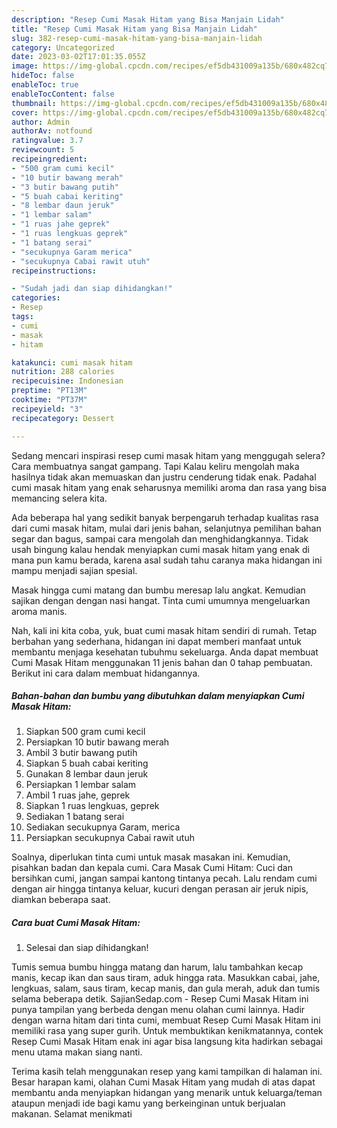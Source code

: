 ```yaml
---
description: "Resep Cumi Masak Hitam yang Bisa Manjain Lidah"
title: "Resep Cumi Masak Hitam yang Bisa Manjain Lidah"
slug: 382-resep-cumi-masak-hitam-yang-bisa-manjain-lidah
category: Uncategorized
date: 2023-03-02T17:01:35.055Z
image: https://img-global.cpcdn.com/recipes/ef5db431009a135b/680x482cq70/cumi-masak-hitam-foto-resep-utama.jpg
hideToc: false
enableToc: true
enableTocContent: false
thumbnail: https://img-global.cpcdn.com/recipes/ef5db431009a135b/680x482cq70/cumi-masak-hitam-foto-resep-utama.jpg
cover: https://img-global.cpcdn.com/recipes/ef5db431009a135b/680x482cq70/cumi-masak-hitam-foto-resep-utama.jpg
author: Admin
authorAv: notfound
ratingvalue: 3.7
reviewcount: 5
recipeingredient:
- "500 gram cumi kecil"
- "10 butir bawang merah"
- "3 butir bawang putih"
- "5 buah cabai keriting"
- "8 lembar daun jeruk"
- "1 lembar salam"
- "1 ruas jahe geprek"
- "1 ruas lengkuas geprek"
- "1 batang serai"
- "secukupnya Garam merica"
- "secukupnya Cabai rawit utuh"
recipeinstructions:

- "Sudah jadi dan siap dihidangkan!"
categories:
- Resep
tags:
- cumi
- masak
- hitam

katakunci: cumi masak hitam 
nutrition: 288 calories
recipecuisine: Indonesian
preptime: "PT13M"
cooktime: "PT37M"
recipeyield: "3"
recipecategory: Dessert

---
```



Sedang mencari inspirasi resep cumi masak hitam yang menggugah selera? Cara membuatnya sangat gampang. Tapi Kalau keliru mengolah maka hasilnya tidak akan memuaskan dan justru cenderung tidak enak. Padahal cumi masak hitam yang enak seharusnya memiliki aroma dan rasa yang bisa memancing selera kita.


Ada beberapa hal yang sedikit banyak berpengaruh terhadap kualitas rasa dari cumi masak hitam, mulai dari jenis bahan, selanjutnya pemilihan bahan segar dan bagus, sampai cara mengolah dan menghidangkannya. Tidak usah bingung kalau hendak menyiapkan cumi masak hitam yang enak di mana pun kamu berada, karena asal sudah tahu caranya maka hidangan ini mampu menjadi sajian spesial.

Masak hingga cumi matang dan bumbu meresap lalu angkat. Kemudian sajikan dengan dengan nasi hangat. Tinta cumi umumnya mengeluarkan aroma manis.


Nah, kali ini kita coba, yuk, buat cumi masak hitam sendiri di rumah. Tetap berbahan yang sederhana, hidangan ini dapat memberi manfaat untuk membantu menjaga kesehatan tubuhmu sekeluarga. Anda dapat membuat Cumi Masak Hitam menggunakan 11 jenis bahan dan 0 tahap pembuatan. Berikut ini cara dalam membuat hidangannya.

<!--inarticleads1-->

##### Bahan-bahan dan bumbu yang dibutuhkan dalam menyiapkan Cumi Masak Hitam:

1. Siapkan 500 gram cumi kecil
1. Persiapkan 10 butir bawang merah
1. Ambil 3 butir bawang putih
1. Siapkan 5 buah cabai keriting
1. Gunakan 8 lembar daun jeruk
1. Persiapkan 1 lembar salam
1. Ambil 1 ruas jahe, geprek
1. Siapkan 1 ruas lengkuas, geprek
1. Sediakan 1 batang serai
1. Sediakan secukupnya Garam, merica
1. Persiapkan secukupnya Cabai rawit utuh


Soalnya, diperlukan tinta cumi untuk masak masakan ini. Kemudian, pisahkan badan dan kepala cumi. Cara Masak Cumi Hitam: Cuci dan bersihkan cumi, jangan sampai kantong tintanya pecah. Lalu rendam cumi dengan air hingga tintanya keluar, kucuri dengan perasan air jeruk nipis, diamkan beberapa saat. 

<!--inarticleads2-->

##### Cara buat Cumi Masak Hitam:


1. Selesai dan siap dihidangkan!

Tumis semua bumbu hingga matang dan harum, lalu tambahkan kecap manis, kecap ikan dan saus tiram, aduk hingga rata. Masukkan cabai, jahe, lengkuas, salam, saus tiram, kecap manis, dan gula merah, aduk dan tumis selama beberapa detik. SajianSedap.com - Resep Cumi Masak Hitam ini punya tampilan yang berbeda dengan menu olahan cumi lainnya. Hadir dengan warna hitam dari tinta cumi, membuat Resep Cumi Masak Hitam ini memiliki rasa yang super gurih. Untuk membuktikan kenikmatannya, contek Resep Cumi Masak Hitam enak ini agar bisa langsung kita hadirkan sebagai menu utama makan siang nanti. 

Terima kasih telah menggunakan resep yang kami tampilkan di halaman ini. Besar harapan kami, olahan Cumi Masak Hitam yang mudah di atas dapat membantu anda menyiapkan hidangan yang menarik untuk keluarga/teman ataupun menjadi ide bagi kamu yang berkeinginan untuk berjualan makanan. Selamat menikmati
